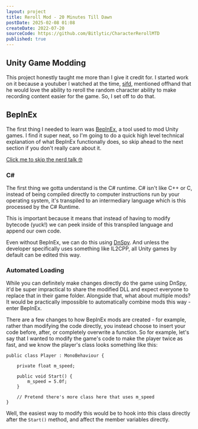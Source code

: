 ```yaml
---
layout: project
title: Reroll Mod - 20 Minutes Till Dawn
postDate: 2025-02-08 01:08
createDate: 2022-07-20
sourceCode: https://github.com/Bitlytic/CharacterRerollMTD
published: true
---
```


## Unity Game Modding

This project honestly taught me more than I give it credit for. I started work on it because a youtuber I watched at the time, [sifd](https://www.youtube.com/@Sifd), mentioned offhand that he would love the ability to reroll the random character ability to make recording content easier for the game. So, I set off to do that.

<h2 id="BepInEx">BepInEx</h2>

The first thing I needed to learn was [BepInEx](https://github.com/BepInEx/BepInEx), a tool used to mod Unity games. I find it super neat, so I'm going to do a quick high level technical explanation of what BepInEx functionally does, so skip ahead to the next section if you don't really care about it.

<a href="">Click me to skip the nerd talk 🤓</a>

### C#

The first thing we gotta understand is the C# runtime. C# isn't like C++ or C, instead of being compiled directly to computer instructions run by your operating system, it's transpiled to an intermediary language which is this processed by the C# Runtime. 

This is important because it means that instead of having to modify bytecode (yuck!) we can peek inside of this transpiled language and append our own code.

Even without BepInEx, we can do this using [DnSpy](https://github.com/dnSpy/dnSpy). And unless the developer specifically uses something like IL2CPP, all Unity games by default can be edited this way.

### Automated Loading

While you can definitely make changes directly do the game using DnSpy, it'd be super impractical to share the modified DLL and expect everyone to replace that in their game folder. Alongside that, what about multiple mods? It would be practically impossible to automatically combine mods this way - enter BepInEx.

There are a few changes to how BepInEx mods are created - for example, rather than modifying the code directly, you instead choose to insert your code before, after, or completely overwrite a function. So for example, let's say that I wanted to modify the game's code to make the player twice as fast, and we know the player's class looks something like this:

```Csharp
public class Player : MonoBehaviour {

    private float m_speed;

    public void Start() {
        m_speed = 5.0f;
    }

    // Pretend there's more class here that uses m_speed
}
```


Well, the easiest way to modify this would be to hook into this class directly after the `Start()` method, and affect the member variables directly. 


<h2></h2>